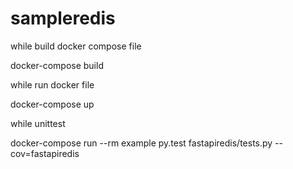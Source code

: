 # sampleredis

while build docker compose file 

docker-compose build

while run docker file 

docker-compose up

while unittest

docker-compose run --rm example py.test fastapiredis/tests.py --cov=fastapiredis


